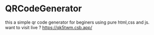# QRCodeGenerator
this a simple qr code generator for beginers using pure html,css and js.
want to visit live ? https://qk5twm.csb.app/
